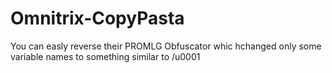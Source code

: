 # Omnitrix-CopyPasta

You can easly reverse their PROMLG Obfuscator whic hchanged only some variable names to something similar to /u0001
